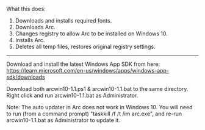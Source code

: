 What this does:

1. Downloads and installs required fonts.
2. Downloads Arc.
3. Changes registry to allow Arc to be installed on Windows 10.
4. Installs Arc.
5. Deletes all temp files, restores original registry settings.

------------------------------------------------------------------

Download and install the latest Windows App SDK from here: https://learn.microsoft.com/en-us/windows/apps/windows-app-sdk/downloads

Download both arcwin10-1.1.ps1 & arcwin10-1.1.bat to the same directory. Right click and run arcwin10-1.1.bat as Administrator.

Note: The auto updater in Arc does not work in Windows 10. You will need to run (from a command prompt) "taskkill /f /t /im arc.exe", and re-run arcwin10-1.1.bat as Administrator to update it.
